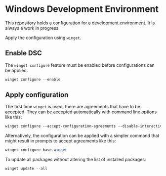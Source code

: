# Windows Development Environment

This repository holds a configuration for a development environment. It is always
a work in progress.

Apply the configuration using `winget`.

## Enable DSC

The `winget configure` feature must be enabled before configurations can be applied.

```ps1
winget configure --enable
```

## Apply configuration

The first time `winget` is used, there are agreements that have to be accepted.
They can be accepted automatically with command line options like this:

```ps
winget configure --accept-configuration-agreements --disable-interactivity -f base.winget
```

Alternatively, the configuration can be applied with a simpler command that might
result in prompts to accept agreements like this:

```ps1
winget configure base.winget
```

To update all packages without altering the list of installed packages:

```ps1
winget update --all
```
